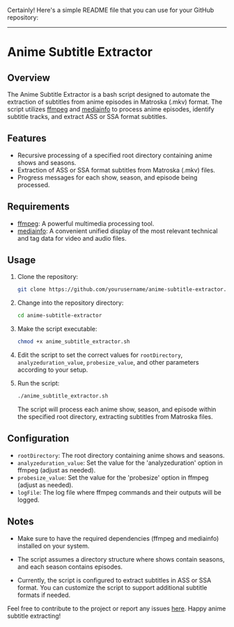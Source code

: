 Certainly! Here's a simple README file that you can use for your GitHub repository:

---

# Anime Subtitle Extractor

## Overview

The Anime Subtitle Extractor is a bash script designed to automate the extraction of subtitles from anime episodes in Matroska (.mkv) format. The script utilizes [ffmpeg](https://ffmpeg.org/) and [mediainfo](https://mediaarea.net/en/MediaInfo) to process anime episodes, identify subtitle tracks, and extract ASS or SSA format subtitles.

## Features

- Recursive processing of a specified root directory containing anime shows and seasons.
- Extraction of ASS or SSA format subtitles from Matroska (.mkv) files.
- Progress messages for each show, season, and episode being processed.

## Requirements

- [ffmpeg](https://ffmpeg.org/): A powerful multimedia processing tool.
- [mediainfo](https://mediaarea.net/en/MediaInfo): A convenient unified display of the most relevant technical and tag data for video and audio files.

## Usage

1. Clone the repository:

   ```bash
   git clone https://github.com/yourusername/anime-subtitle-extractor.git
   ```

2. Change into the repository directory:

   ```bash
   cd anime-subtitle-extractor
   ```

3. Make the script executable:

   ```bash
   chmod +x anime_subtitle_extractor.sh
   ```

4. Edit the script to set the correct values for `rootDirectory`, `analyzeduration_value`, `probesize_value`, and other parameters according to your setup.

5. Run the script:

   ```bash
   ./anime_subtitle_extractor.sh
   ```

   The script will process each anime show, season, and episode within the specified root directory, extracting subtitles from Matroska files.

## Configuration

- `rootDirectory`: The root directory containing anime shows and seasons.
- `analyzeduration_value`: Set the value for the 'analyzeduration' option in ffmpeg (adjust as needed).
- `probesize_value`: Set the value for the 'probesize' option in ffmpeg (adjust as needed).
- `logFile`: The log file where ffmpeg commands and their outputs will be logged.

## Notes

- Make sure to have the required dependencies (ffmpeg and mediainfo) installed on your system.

- The script assumes a directory structure where shows contain seasons, and each season contains episodes.

- Currently, the script is configured to extract subtitles in ASS or SSA format. You can customize the script to support additional subtitle formats if needed.

Feel free to contribute to the project or report any issues [here](https://github.com/yourusername/anime-subtitle-extractor/issues). Happy anime subtitle extracting!
